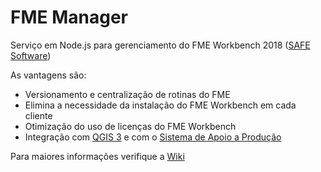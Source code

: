 ﻿# FME Manager

Serviço em Node.js para gerenciamento do FME Workbench 2018 ([SAFE Software](https://www.safe.com/))

As vantagens são:
* Versionamento e centralização de rotinas do FME
* Elimina a necessidade da instalação do FME Workbench em cada cliente
* Otimização do uso de licenças do FME Workbench
* Integração com [QGIS 3](https://www.qgis.org/) e com o [Sistema de Apoio a Produção](https://github.com/1cgeo/sap)

Para maiores informações verifique a [Wiki](https://github.com/1cgeo/fme_manager/wiki)

